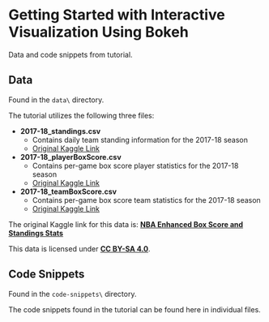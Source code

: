 # Getting Started with Interactive Visualization Using Bokeh

Data and code snippets from tutorial.

## Data

Found in the `data\` directory.

The tutorial utilizes the following three files:

- **2017-18_standings.csv**
	- Contains daily team standing information for the 2017-18 season
	- [Original Kaggle Link](https://www.kaggle.com/pablote/nba-enhanced-stats/downloads/2017-18_standings.csv/26)
- **2017-18_playerBoxScore.csv**
	- Contains per-game box score player statistics for the 2017-18 season
	- [Original Kaggle Link](https://www.kaggle.com/pablote/nba-enhanced-stats/downloads/2017-18_playerBoxScore.csv/26)
- **2017-18_teamBoxScore.csv**
	- Contains per-game box score team statistics for the 2017-18 season
	- [Original Kaggle Link](https://www.kaggle.com/pablote/nba-enhanced-stats/downloads/2017-18_teamBoxScore.csv/26)

The original Kaggle link for this data is: [**NBA Enhanced Box Score and Standings Stats**](https://www.kaggle.com/pablote/nba-enhanced-stats/home)

This data is licensed under [**CC BY-SA 4.0**](https://creativecommons.org/licenses/by-sa/4.0/).

## Code Snippets

Found in the `code-snippets\` directory.

The code snippets found in the tutorial can be found here in individual files.
